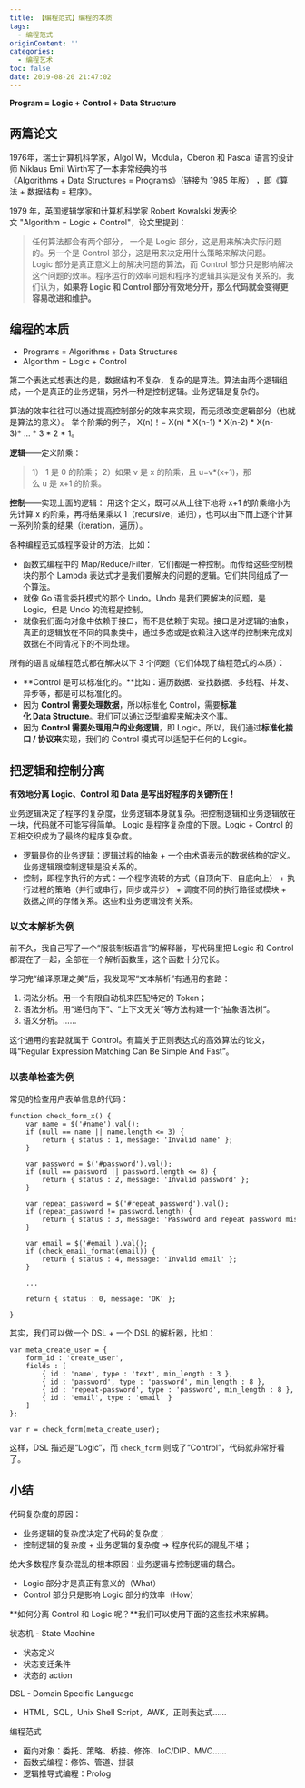 ```yaml
---
title: 【编程范式】编程的本质
tags:
  - 编程范式
originContent: ''
categories:
  - 编程艺术
toc: false
date: 2019-08-20 21:47:02
---
```


**Program = Logic + Control + Data Structure**

<!--more-->

## 两篇论文

1976年，瑞士计算机科学家，Algol W，Modula，Oberon 和 Pascal 语言的设计师 Niklaus Emil Wirth写了一本非常经典的书《Algorithms + Data Structures = Programs》（链接为 1985 年版） ，即《算法 + 数据结构 = 程序》。

1979 年，英国逻辑学家和计算机科学家 Robert Kowalski 发表论文 "Algorithm = Logic + Control"，论文里提到：

> 任何算法都会有两个部分， 一个是 Logic 部分，这是用来解决实际问题的。另一个是 Control 部分，这是用来决定用什么策略来解决问题。Logic 部分是真正意义上的解决问题的算法，而 Control 部分只是影响解决这个问题的效率。程序运行的效率问题和程序的逻辑其实是没有关系的。我们认为，**如果将 Logic 和 Control 部分有效地分开，那么代码就会变得更容易改进和维护。**

## 编程的本质

- Programs = Algorithms + Data Structures
- Algorithm = Logic + Control

第二个表达式想表达的是，数据结构不复杂，复杂的是算法。算法由两个逻辑组成，一个是真正的业务逻辑，另外一种是控制逻辑。业务逻辑是复杂的。

算法的效率往往可以通过提高控制部分的效率来实现，而无须改变逻辑部分（也就是算法的意义）。
举个阶乘的例子， X(n)！= X(n) * X(n-1) * X(n-2) * X(n-3)* … * 3 * 2 * 1。

**逻辑**——定义阶乘：
> 1） 1 是 0 的阶乘；
> 2）如果 v 是 x 的阶乘，且 u=v*(x+1)，那么 u 是 x+1 的阶乘。

**控制**——实现上面的逻辑：
用这个定义，既可以从上往下地将 x+1 的阶乘缩小为先计算 x 的阶乘，再将结果乘以 1（recursive，递归），也可以由下而上逐个计算一系列阶乘的结果（iteration，遍历）。

各种编程范式或程序设计的方法，比如：

- 函数式编程中的 Map/Reduce/Filter，它们都是一种控制。而传给这些控制模块的那个 Lambda 表达式才是我们要解决的问题的逻辑。它们共同组成了一个算法。
- 就像 Go 语言委托模式的那个 Undo。Undo 是我们要解决的问题，是 Logic，但是 Undo 的流程是控制。
- 就像我们面向对象中依赖于接口，而不是依赖于实现。接口是对逻辑的抽象，真正的逻辑放在不同的具象类中，通过多态或是依赖注入这样的控制来完成对数据在不同情况下的不同处理。

所有的语言或编程范式都在解决以下 3 个问题（它们体现了编程范式的本质）：

- **Control 是可以标准化的。**比如：遍历数据、查找数据、多线程、并发、异步等，都是可以标准化的。
- 因为 **Control 需要处理数据**，所以标准化 Control，需要**标准化 Data Structure**。我们可以通过泛型编程来解决这个事。
- 因为 **Control 需要处理用户的业务逻辑**，即 Logic。所以，我们通过**标准化接口 / 协议来**实现，我们的 Control 模式可以适配于任何的 Logic。

## 把逻辑和控制分离

**有效地分离 Logic、Control 和 Data 是写出好程序的关键所在！**

业务逻辑决定了程序的复杂度，业务逻辑本身就复杂。把控制逻辑和业务逻辑放在一块，代码就不可能写得简单。
Logic 是程序复杂度的下限。Logic + Control 的互相交织成为了最终的程序复杂度。

- 逻辑是你的业务逻辑：逻辑过程的抽象 + 一个由术语表示的数据结构的定义。业务逻辑跟控制逻辑是没关系的。
- 控制，即程序执行的方式：一个程序流转的方式（自顶向下、自底向上） + 执行过程的策略（并行或串行，同步或异步） + 调度不同的执行路径或模块 + 数据之间的存储关系。这些和业务逻辑没有关系。

### 以文本解析为例

前不久，我自己写了一个“服装制板语言”的解释器，写代码里把 Logic 和 Control 都混在了一起，全部在一个解析函数里，这个函数十分冗长。

学习完“编译原理之美”后，我发现写“文本解析”有通用的套路：

1. 词法分析。用一个有限自动机来匹配特定的 Token；
2. 语法分析。用“递归向下”、“上下文无关”等方法构建一个“抽象语法树”。
3. 语义分析。……

这个通用的套路就属于 Control。有篇关于正则表达式的高效算法的论文，叫“Regular Expression Matching Can Be Simple And Fast”。

### 以表单检查为例

常见的检查用户表单信息的代码：
```
function check_form_x() {
    var name = $('#name').val();
    if (null == name || name.length <= 3) {
        return { status : 1, message: 'Invalid name' };
    }
 
    var password = $('#password').val();
    if (null == password || password.length <= 8) {
        return { status : 2, message: 'Invalid password' };
    }
 
    var repeat_password = $('#repeat_password').val();
    if (repeat_password != password.length) {
        return { status : 3, message: 'Password and repeat password mismatch' };
    }
 
    var email = $('#email').val();
    if (check_email_format(email)) {
        return { status : 4, message: 'Invalid email' };
    }
 
    ...
 
    return { status : 0, message: 'OK' };
 
}
```

其实，我们可以做一个 DSL + 一个 DSL 的解析器，比如：
```
var meta_create_user = {
    form_id : 'create_user',
    fields : [
        { id : 'name', type : 'text', min_length : 3 },
        { id : 'password', type : 'password', min_length : 8 },
        { id : 'repeat-password', type : 'password', min_length : 8 },
        { id : 'email', type : 'email' }
    ]
};
 
var r = check_form(meta_create_user);
```

这样，DSL 描述是“Logic”，而 `check_form` 则成了“Control”，代码就非常好看了。

## 小结

代码复杂度的原因：
- 业务逻辑的复杂度决定了代码的复杂度；
- 控制逻辑的复杂度 + 业务逻辑的复杂度 => 程序代码的混乱不堪；

绝大多数程序复杂混乱的根本原因：业务逻辑与控制逻辑的耦合。

- Logic 部分才是真正有意义的（What）
- Control 部分只是影响 Logic 部分的效率（How）

**如何分离 Control 和 Logic 呢？**我们可以使用下面的这些技术来解耦。

状态机 - State Machine
- 状态定义
- 状态变迁条件
- 状态的 action

DSL - Domain Specific Language
- HTML，SQL，Unix Shell Script，AWK，正则表达式……

编程范式
- 面向对象：委托、策略、桥接、修饰、IoC/DIP、MVC……
- 函数式编程：修饰、管道、拼装
- 逻辑推导式编程：Prolog